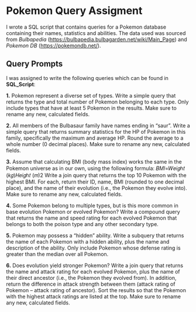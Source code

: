 # Pokemon Query Assigment
I wrote a SQL script that contains queries for a Pokemon database containing their names, statistics and abilities. The data used was sourced from *Bulbapedia*  (https://bulbapedia.bulbagarden.net/wiki/Main_Page) and *Pokemon DB* (https://pokemondb.net/).

## Query Prompts
I was assigned to write the following queries which can be found in **SQL_Script**:

**1.** Pokemon represent a diverse set of types. Write a simple query that returns the type and total number of Pokemon belonging to each type. Only include types that have at least 5 Pokemon in the results. Make sure to rename any new, calculated fields.

**2.** All members of the Bulbasaur family have names ending in “saur”. Write a simple query that returns summary statistics for the HP of Pokemon in this family, specifically the maximum and average HP. Round the average to a whole number (0 decimal places). Make sure to rename any new, calculated fields.

**3.** Assume that calculating BMI (body mass index) works the same in the Pokemon universe as in our own, using the following formula:
𝐵𝑀𝐼=𝑊𝑒𝑖𝑔ℎ𝑡 (𝑘𝑔)𝐻𝑒𝑖𝑔ℎ𝑡 (𝑚)2
Write a join query that returns the top 10 Pokemon with the highest BMI. For each, return their ID, name, BMI (rounded to one decimal place), and the name of their evolution (i.e., the Pokemon they evolve into). Make sure to rename any new, calculated fields.

**4.** Some Pokemon belong to multiple types, but is this more common in base evolution Pokemon or evolved Pokemon? Write a compound query that returns the name and speed rating for each evolved Pokemon that belongs to both the poison type and any other secondary type.

**5.** Pokemon may possess a “hidden” ability. Write a subquery that returns the name of each Pokemon with a hidden ability, plus the name and description of the ability. Only include Pokemon whose defense rating is greater than the median over all Pokemon.

**6.** Does evolution yield stronger Pokemon? Write a join query that returns the name and attack rating for each evolved Pokemon, plus the name of their direct ancestor (i.e., the Pokemon they evolved from). In addition, return the difference in attack strength between them (attack rating of Pokemon – attack rating of ancestor). Sort the results so that the Pokemon with the highest attack ratings are listed at the top. Make sure to rename any new, calculated fields.
